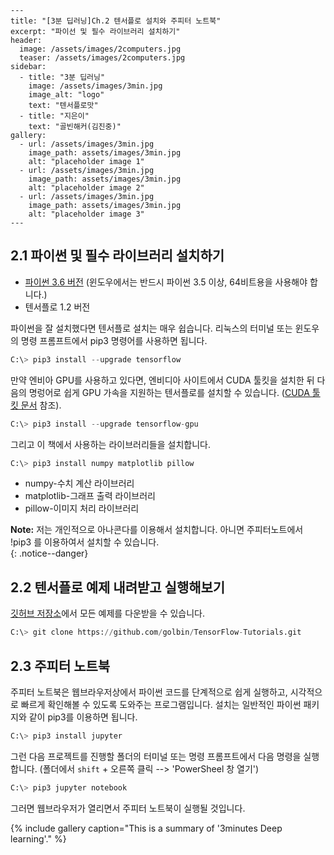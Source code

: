 ```
---
title: "[3분 딥러닝]Ch.2 텐서플로 설치와 주피터 노트북"
excerpt: "파이선 및 필수 라이브러리 설치하기"
header:
  image: /assets/images/2computers.jpg
  teaser: /assets/images/2computers.jpg
sidebar:
  - title: "3분 딥러닝"
    image: /assets/images/3min.jpg
    image_alt: "logo"
    text: "텐서플로맛"
  - title: "지은이"
    text: "골빈해커(김진중)"
gallery:
  - url: /assets/images/3min.jpg
    image_path: assets/images/3min.jpg
    alt: "placeholder image 1"
  - url: /assets/images/3min.jpg
    image_path: assets/images/3min.jpg
    alt: "placeholder image 2"
  - url: /assets/images/3min.jpg
    image_path: assets/images/3min.jpg
    alt: "placeholder image 3"
---
```
## 2.1 파이썬 및 필수 라이브러리 설치하기

  - [파이썬 3.6 버전](http://www.python.org/downloads/) (윈도우에서는 반드시 파이썬 3.5 이상, 64비트용을 사용해야 합니다.) 
  - 텐서플로 1.2 버전 

  파이썬을 잘 설치했다면 텐서플로 설치는 매우 쉽습니다. 리눅스의 터미널 또는 윈도우의 명령 프롬프트에서 pip3 명령어를 사용하면 됩니다. 
  ```python
  C:\> pip3 install --upgrade tensorflow
  ``` 
  만약 엔비아 GPU를 사용하고 있다면, 엔비디아 사이트에서 CUDA 툴킷을 설치한 뒤 다음의 명렁어로 쉽게 GPU 가속을 지원하는 텐서플로를 설치할 수 있습니다. ([CUDA 툴킷 문서](http://docs.nvidia.com/cuda) 참조).   
  ```python
  C:\> pip3 install --upgrade tensorflow-gpu
  ```
  그리고 이 책에서 사용하는 라이브러리들을 설치합니다. 
  ```python
  C:\> pip3 install numpy matplotlib pillow
  ```
  * numpy-수치 계산 라이브러리
  * matplotlib-그래프 출력 라이브러리
  * pillow-이미지 처리 라이브러리 
  
**Note:** 저는 개인적으로 아나콘다를 이용해서 설치합니다. 아니면 주피터노트에서 !pip3 를 이용하여서 설치할 수 있습니다.   
{: .notice--danger}

## 2.2 텐서플로 예제 내려받고 실행해보기 
 
 [깃허브 저장소](https://github.com/golbin/TensorFlow-Tutorials)에서 모든 예제를 다운받을 수 있습니다. 
 ```python
 C:\> git clone https://github.com/golbin/TensorFlow-Tutorials.git
 ```
 
## 2.3 주피터 노트북 

  주피터 노트북은 웹브라우저상에서 파이썬 코드를 단계적으로 쉽게 실행하고, 시각적으로 빠르게 확인해볼 수 있도록 도와주는 프로그램입니다. 
  설치는 일반적인 파이썬 패키지와 같이 pip3를 이용하면 됩니다. 
  ```python
  C:\> pip3 install jupyter
  ```
  그런 다음 프로젝트를 진행할 폴더의 터미널 또는 명령 프롬프트에서 다음 명령을 실행합니다. (폴더에서 `shift` + 오른쪽 클릭 --> 'PowerSheel 창 열기')
  ```python
  C:\> pip3 jupyter notebook
  ```
  그러면 웹브라우저가 열리면서 주피터 노트북이 실행될 것입니다. 
 

{% include gallery caption="This is a summary of '3minutes Deep learning'." %}
```
